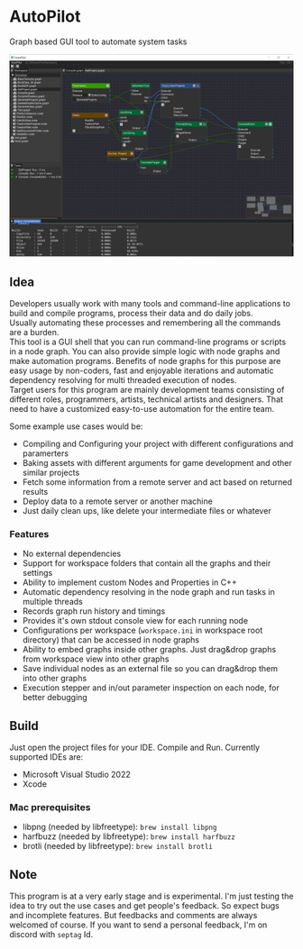 # AutoPilot
Graph based GUI tool to automate system tasks

![Screenshot](misc/screenshot.jpg)

## Idea
Developers usually work with many tools and command-line applications to build and compile programs, process their data and do daily jobs.  
Usually automating these processes and remembering all the commands are a burden.  
This tool is a GUI shell that you can run command-line programs or scripts in a node graph. You can also provide simple logic with node graphs and make automation programs. Benefits of node graphs for this purpose are easy usage by non-coders, fast and enjoyable iterations and automatic dependency resolving for multi threaded execution of nodes.  
Target users for this program are mainly development teams consisting of different roles, programmers, artists, technical artists and designers. That need to have a customized easy-to-use automation for the entire team.

Some example use cases would be:
- Compiling and Configuring your project with different configurations and paramerters
- Baking assets with different arguments for game development and other similar projects
- Fetch some information from a remote server and act based on returned results
- Deploy data to a remote server or another machine
- Just daily clean ups, like delete your intermediate files or whatever

### Features
- No external dependencies
- Support for workspace folders that contain all the graphs and their settings
- Ability to implement custom Nodes and Properties in C++
- Automatic dependency resolving in the node graph and run tasks in multiple threads
- Records graph run history and timings
- Provides it's own stdout console view for each running node
- Configurations per workspace (`workspace.ini` in workspace root directory) that can be accessed in node graphs
- Ability to embed graphs inside other graphs. Just drag&drop graphs from workspace view into other graphs
- Save individual nodes as an external file so you can drag&drop them into other graphs
- Execution stepper and in/out parameter inspection on each node, for better debugging

## Build 

Just open the project files for your IDE. Compile and Run.
Currently supported IDEs are:
- Microsoft Visual Studio 2022
- Xcode 

### Mac prerequisites

- libpng (needed by libfreetype): `brew install libpng`
- harfbuzz (needed by libfreetype): `brew install harfbuzz`
- brotli (needed by libfreetype): `brew install brotli`

## Note

This program is at a very early stage and is experimental. I'm just testing the idea to try out the use cases and get people's feedback. So expect bugs and incomplete features. But feedbacks and comments are always welcomed of course. 
If you want to send a personal feedback, I'm on discord with `septag` Id.





